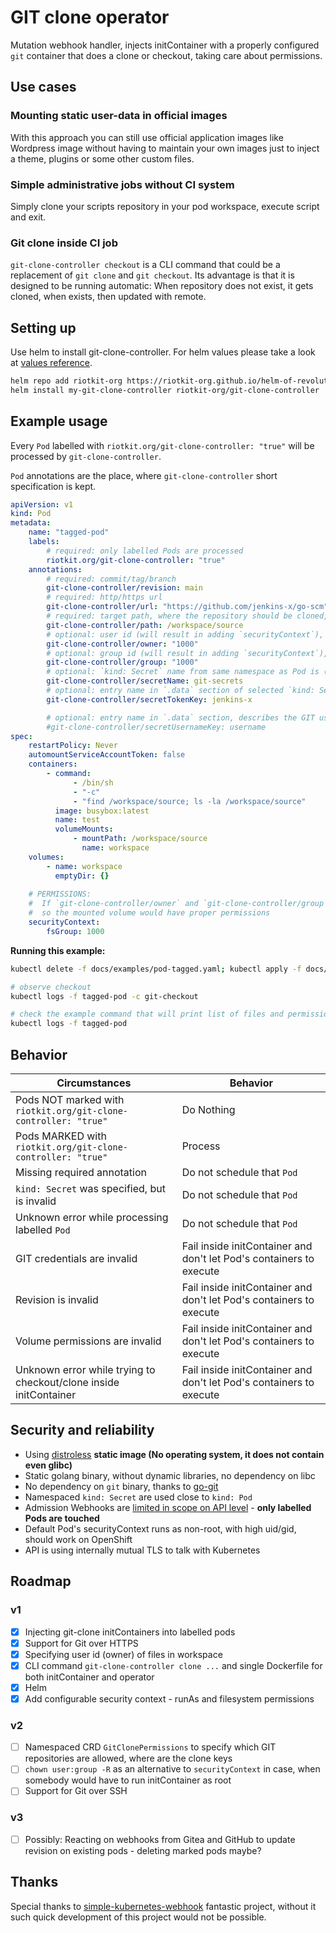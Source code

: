 GIT clone operator
==================

Mutation webhook handler, injects initContainer with a properly configured `git` container that does a clone or checkout, taking care about permissions.


Use cases
--------

### Mounting static user-data in official images

With this approach you can still use official application images like Wordpress image without having to maintain your own images
just to inject a theme, plugins or some other custom files.

### Simple administrative jobs without CI system

Simply clone your scripts repository in your pod workspace, execute script and exit.

### Git clone inside CI job

`git-clone-controller checkout` is a CLI command that could be a replacement of `git clone` and `git checkout`. 
Its advantage is that it is designed to be running automatic: When repository does not exist, it gets cloned, when exists, then updated with remote.


Setting up
----------

Use helm to install git-clone-controller. For helm values please take a look at [values reference](https://github.com/riotkit-org/git-clone-controller/blob/main/helm/git-clone-controller/values.yaml).

```bash
helm repo add riotkit-org https://riotkit-org.github.io/helm-of-revolution/
helm install my-git-clone-controller riotkit-org/git-clone-controller
```

Example usage
-------------

Every `Pod` labelled with `riotkit.org/git-clone-controller: "true"` will be processed by `git-clone-controller`.

`Pod` annotations are the place, where `git-clone-controller` short specification is kept.

```yaml
apiVersion: v1
kind: Pod
metadata:
    name: "tagged-pod"
    labels:
        # required: only labelled Pods are processed
        riotkit.org/git-clone-controller: "true"
    annotations:
        # required: commit/tag/branch
        git-clone-controller/revision: main
        # required: http/https url
        git-clone-controller/url: "https://github.com/jenkins-x/go-scm"
        # required: target path, where the repository should be cloned, should be placed on a shared Volume mount point with other containers in same Pod
        git-clone-controller/path: /workspace/source
        # optional: user id (will result in adding `securityContext`), in effect: running `git` as selected user and creating files as selected user
        git-clone-controller/owner: "1000"
        # optional: group id (will result in adding `securityContext`), same behavior as in "git-clone-controller/owner"
        git-clone-controller/group: "1000"
        # optional: `kind: Secret` name from same namespace as Pod is (if not specified, then global defaults from operator will be taken, or no authorization would be used)
        git-clone-controller/secretName: git-secrets
        # optional: entry name in `.data` section of selected `kind: Secret`
        git-clone-controller/secretTokenKey: jenkins-x

        # optional: entry name in `.data` section, describes the GIT username, defaults to __token__ if not specified
        #git-clone-controller/secretUsernameKey: username
spec:
    restartPolicy: Never
    automountServiceAccountToken: false
    containers:
        - command:
              - /bin/sh
              - "-c"
              - "find /workspace/source; ls -la /workspace/source"
          image: busybox:latest
          name: test
          volumeMounts:
              - mountPath: /workspace/source
                name: workspace
    volumes:
        - name: workspace
          emptyDir: {}
          
    # PERMISSIONS:
    #  If `git-clone-controller/owner` and `git-clone-controller/group` specified, then `fsGroup` should have same value there
    #  so the mounted volume would have proper permissions
    securityContext:
        fsGroup: 1000
```

**Running this example:**

```bash
kubectl delete -f docs/examples/pod-tagged.yaml; kubectl apply -f docs/examples/pod-tagged.yaml

# observe checkout
kubectl logs -f tagged-pod -c git-checkout

# check the example command that will print list of files and permissions
kubectl logs -f tagged-pod
```

Behavior
--------

| Circumstances                                                      | Behavior                                                            |
|--------------------------------------------------------------------|---------------------------------------------------------------------|
| Pods NOT marked with `riotkit.org/git-clone-controller: "true"`    | Do Nothing                                                          |
| Pods MARKED with `riotkit.org/git-clone-controller: "true"`        | Process                                                             |
| Missing required annotation                                        | Do not schedule that `Pod`                                          |
| `kind: Secret` was specified, but is invalid                       | Do not schedule that `Pod`                                          |
| Unknown error while processing labelled `Pod`                      | Do not schedule that `Pod`                                          |
| GIT credentials are invalid                                        | Fail inside initContainer and don't let Pod's containers to execute |
| Revision is invalid                                                | Fail inside initContainer and don't let Pod's containers to execute |
| Volume permissions are invalid                                     | Fail inside initContainer and don't let Pod's containers to execute |
| Unknown error while trying to checkout/clone inside initContainer  | Fail inside initContainer and don't let Pod's containers to execute |

Security and reliability
------------------------

- Using [distroless](https://github.com/GoogleContainerTools/distroless/#why-should-i-use-distroless-images) **static image (No operating system, it does not contain even glibc)**
- Static golang binary, without dynamic libraries, no dependency on libc
- No dependency on `git` binary, thanks to [go-git](https://github.com/go-git/go-git)
- Namespaced `kind: Secret` are used close to `kind: Pod`
- Admission Webhooks are [limited in scope on API level](./helm/git-clone-controller/templates/mutatingwebhookconfiguration.yaml) - **only labelled Pods are touched**
- Default Pod's securityContext runs as non-root, with high uid/gid, should work on OpenShift
- API is using internally mutual TLS to talk with Kubernetes

Roadmap
-------

### v1

- [x] Injecting git-clone initContainers into labelled pods
- [x] Support for Git over HTTPS
- [x] Specifying user id (owner) of files in workspace
- [x] CLI command `git-clone-controller clone ...` and single Dockerfile for both initContainer and operator
- [x] Helm
- [x] Add configurable security context - runAs and filesystem permissions

### v2

- [ ] Namespaced CRD `GitClonePermissions` to specify which GIT repositories are allowed, where are the clone keys
- [ ] `chown user:group -R` as an alternative to `securityContext` in case, when somebody would have to run initContainer as root
- [ ] Support for Git over SSH

### v3

- [ ] Possibly: Reacting on webhooks from Gitea and GitHub to update revision on existing pods - deleting marked pods maybe?

Thanks
------

Special thanks to [simple-kubernetes-webhook](https://github.com/slackhq/simple-kubernetes-webhook) fantastic project, without it such quick development of this project would not be possible.
